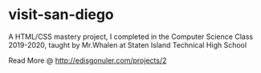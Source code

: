 # visit-san-diego
A HTML/CSS mastery project, I completed in the Computer Science Class 2019-2020, taught by Mr.Whalen at Staten Island Technical High School

Read More @ http://edisgonuler.com/projects/2
